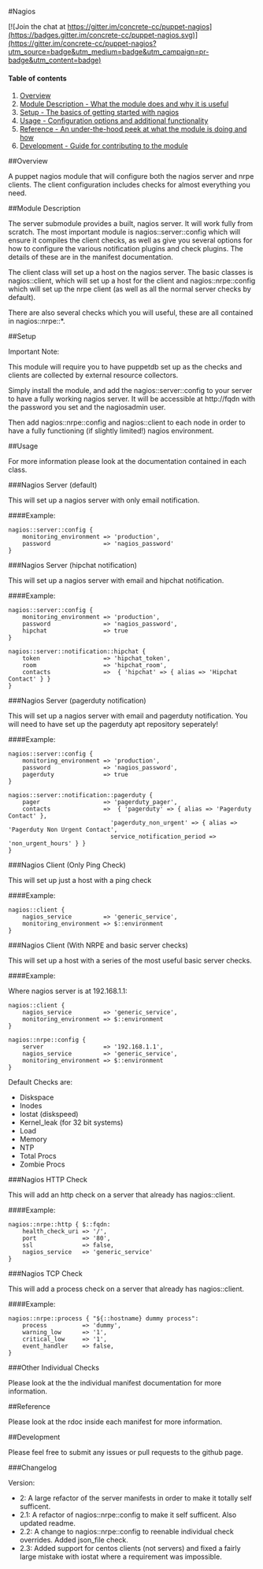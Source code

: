 #Nagios

[![Join the chat at https://gitter.im/concrete-cc/puppet-nagios](https://badges.gitter.im/concrete-cc/puppet-nagios.svg)](https://gitter.im/concrete-cc/puppet-nagios?utm_source=badge&utm_medium=badge&utm_campaign=pr-badge&utm_content=badge)

#### Table of contents

1. [Overview](#overview)
2. [Module Description - What the module does and why it is useful](#module-description)
3. [Setup - The basics of getting started with nagios](#setup)
4. [Usage - Configuration options and additional functionality](#usage)
5. [Reference - An under-the-hood peek at what the module is doing and how](#reference)
6. [Development - Guide for contributing to the module](#development)

##Overview

A puppet nagios module that will configure both the nagios server and nrpe clients. The client configuration includes checks for almost everything you need.

##Module Description

The server submodule provides a built, nagios server. It will work fully from scratch. The most important module is nagios::server::config which will ensure it compiles the client checks, as well as give you several options for how to configure the various notification plugins and check plugins. The details of these are in the manifest documentation.

The client class will set up a host on the nagios server. The basic classes is nagios::client, which will set up a host for the client and nagios::nrpe::config which will set up the nrpe client (as well as all the normal server checks by default).

There are also several checks which you will useful, these are all contained in nagios::nrpe::*. 

##Setup 

Important Note:

This module will require you to have puppetdb set up as the checks and clients are collected by external resource collectors.

Simply install the module, and add the nagios::server::config to your server to have a fully working nagios server. It will be accessible at http://fqdn with the password you set and the nagiosadmin user.

Then add nagios::nrpe::config and nagios::client to each node in order to have a fully functioning (if slightly limited!) nagios environment.

##Usage

For more information please look at the documentation contained in each class.

###Nagios Server (default)

This will set up a nagios server with only email notification.

####Example:

	nagios::server::config {
		monitoring_environment => 'production',
		password               => 'nagios_password'
	}

###Nagios Server (hipchat notification)

This will set up a nagios server with email and hipchat notification.

####Example:

	nagios::server::config {
		monitoring_environment => 'production',
		password               => 'nagios_password',
		hipchat                => true
	}

	nagios::server::notification::hipchat {
		token                  => 'hipchat_token',
		room                   => 'hipchat_room',
		contacts               =>  { 'hipchat' => { alias => 'Hipchat Contact' } }
	}

###Nagios Server (pagerduty notification)

This will set up a nagios server with email and pagerduty notification. You will need to have set up the pagerduty apt repository seperately!

####Example:

	nagios::server::config {
		monitoring_environment => 'production',
		password               => 'nagios_password',
		pagerduty              => true
	}

	nagios::server::notification::pagerduty {
		pager                  => 'pagerduty_pager',
		contacts               =>  { 'pagerduty' => { alias => 'Pagerduty Contact' },
                                 'pagerduty_non_urgent' => { alias => 'Pagerduty Non Urgent Contact',
                                 service_notification_period => 'non_urgent_hours' } }
	}

###Nagios Client (Only Ping Check)

This will set up just a host with a ping check

####Example:

	nagios::client {
		nagios_service         => 'generic_service',
		monitoring_environment => $::environment
	}

###Nagios Client (With NRPE and basic server checks)



This will set up a host with a series of the most useful basic server checks. 

####Example:

Where nagios server is at 192.168.1.1:

	nagios::client {
		nagios_service         => 'generic_service',
		monitoring_environment => $::environment
	}

	nagios::nrpe::config {
		server                 => '192.168.1.1',
		nagios_service         => 'generic_service',
		monitoring_environment => $::environment
	}

Default Checks are:

* Diskspace
* Inodes
* Iostat (diskspeed)
* Kernel_leak (for 32 bit systems)
* Load
* Memory
* NTP
* Total Procs
* Zombie Procs

###Nagios HTTP Check

This will add an http check on a server that already has nagios::client.

####Example:

	nagios::nrpe::http { $::fqdn:
    	health_check_uri => '/',
    	port             => '80',
    	ssl              => false,
    	nagios_service   => 'generic_service'
	}

###Nagios TCP Check

This will add a process check on a server that already has nagios::client.

####Example:

	nagios::nrpe::process { "${::hostname} dummy process":
    	process          => 'dummy',
    	warning_low      => '1',
    	critical_low     => '1',
    	event_handler    => false,
	}

###Other Individual Checks

Please look at the the individual manifest documentation for more information.

##Reference

Please look at the rdoc inside each manifest for more information.

##Development

Please feel free to submit any issues or pull requests to the github page.

###Changelog

Version:

* 2: A large refactor of the server manifests in order to make it totally self sufficent.
* 2.1: A refactor of nagios::nrpe::config to make it self sufficent. Also updated readme.
* 2.2: A change to nagios::nrpe::config to reenable individual check overrides. Added json_file check.
* 2.3: Added support for centos clients (not servers) and fixed a fairly large mistake with iostat where a requirement was impossible.
